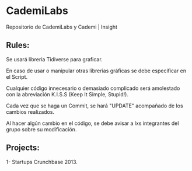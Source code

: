 # CademiLabs

Repositorio de CademiLabs y Cademi | Insight

## Rules:

Se usará libreria Tidiverse para graficar.

En caso de usar o manipular otras librerias gráficas se debe especificar en el Script.

Cualquier código innecesario o demasiado complicado será amolestado con la abreviación K.I.S.S (Keep It Simple, Stupid!).

Cada vez que se haga un Commit, se hará "UPDATE" acompañado de los cambios realizados.

Al hacer algún cambio en el código, se debe avisar a lxs integrantes del grupo sobre su modificación.

## Projects:

1- Startups Crunchbase 2013.
